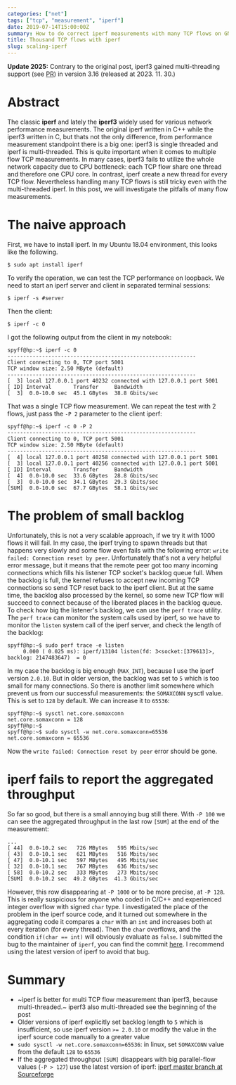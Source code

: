 ```yaml
---
categories: ["net"]
tags: ["tcp", "measurement", "iperf"]
date: 2019-07-14T15:00:00Z
summary: How to do correct iperf measurements with many TCP flows on GNU/Linux test environment
title: Thousand TCP flows with iperf
slug: scaling-iperf
---
```


__Update 2025:__ Contrary to the original post, iperf3 gained multi-threading support (see [PR](https://github.com/esnet/iperf/pull/1591)) in
version 3.16 (released at 2023. 11. 30.)

# Abstract

The classic **iperf** and lately the **iperf3** widely used for various network performance measurements.
The original iperf written in C++ while the iperf3 written in C, but thats not the only difference,
from performance measurement standpoint there is a big one:
iperf3 is single threaded and iperf is multi-threaded.
This is quite important when it comes to multiple flow TCP measurements.
In many cases, iperf3 fails to utilize the whole network capacity due to CPU bottleneck:
each TCP flow share one thread and therefore one CPU core.
In contrast, iperf create a new thread for every TCP flow.
Nevertheless handling many TCP flows is still tricky even with the multi-threaded iperf.
In this post, we will investigate the pitfalls of many flow measurements.


# The naive approach

First, we have to install iperf. In my Ubuntu 18.04 environment, this looks like the following.

```
$ sudo apt install iperf
```

To verify the operation, we can test the TCP performance on loopback.
We need to start an iperf server and client in separated terminal sessions:

```
$ iperf -s #server
```

Then the client:

```
$ iperf -c 0
```

I got the following output from the client in my notebook:

```
spyff@hp:~$ iperf -c 0
------------------------------------------------------------
Client connecting to 0, TCP port 5001
TCP window size: 2.50 MByte (default)
------------------------------------------------------------
[  3] local 127.0.0.1 port 40232 connected with 127.0.0.1 port 5001
[ ID] Interval       Transfer     Bandwidth
[  3]  0.0-10.0 sec  45.1 GBytes  38.8 Gbits/sec
```

That was a single TCP flow measurement.
We can repeat the test with 2 flows, just pass the `-P 2` parameter to the client iperf:

```
spyff@hp:~$ iperf -c 0 -P 2
------------------------------------------------------------
Client connecting to 0, TCP port 5001
TCP window size: 2.50 MByte (default)
------------------------------------------------------------
[  4] local 127.0.0.1 port 40258 connected with 127.0.0.1 port 5001
[  3] local 127.0.0.1 port 40256 connected with 127.0.0.1 port 5001
[ ID] Interval       Transfer     Bandwidth
[  4]  0.0-10.0 sec  33.6 GBytes  28.8 Gbits/sec
[  3]  0.0-10.0 sec  34.1 GBytes  29.3 Gbits/sec
[SUM]  0.0-10.0 sec  67.7 GBytes  58.1 Gbits/sec
```

# The problem of small backlog

Unfortunately, this is not a very scalable approach, if we try it with 1000 flows it will fail.
In my case, the iperf trying to spawn threads but that happens very slowly and some flow even
fails with the following error: `write failed: Connection reset by peer`.
Unfortunately that's not a very helpful error message, but it means that the remote peer got
too many incoming connections which fills his listener TCP socket's backlog queue full.
When the backlog is full, the kernel refuses to accept new incoming TCP connections so send
TCP reset back to the iperf client.
But at the same time, the backlog also processed by the kernel, so some new TCP flow will
succeed to connect because of the liberated places in the backlog queue.
To check how big the listener's backlog, we can use the `perf trace` utility.
The `perf trace` can monitor the system calls used by iperf, so we have to
monitor the `listen` system call of the iperf server, and check the length of the backlog:


```
spyff@hp:~$ sudo perf trace -e listen
     0.000 ( 0.025 ms): iperf/13104 listen(fd: 3<socket:[379613]>, backlog: 2147483647)  = 0
```

In my case the backlog is big enough (`MAX_INT`), because I use the iperf version `2.0.10`.
But in older version, the backlog was set to `5` which is too small for many connections.
So there is another limit somewhere which prevent us from our successful measurements:
the `SOMAXCONN` sysctl value.
This is set to `128` by default. We can increase it to `65536`:

```
spyff@hp:~$ sysctl net.core.somaxconn
net.core.somaxconn = 128
spyff@hp:~$ 
spyff@hp:~$ sudo sysctl -w net.core.somaxconn=65536
net.core.somaxconn = 65536
```

Now the `write failed: Connection reset by peer` error should be gone.

# iperf fails to report the aggregated throughput

So far so good, but there is a small annoying bug still there.
With `-P 100` we can see the aggregated throughput in the last row `[SUM]` at the end of the measurement:

```
...
[ 44]  0.0-10.2 sec   726 MBytes   595 Mbits/sec
[ 43]  0.0-10.1 sec   621 MBytes   516 Mbits/sec
[ 47]  0.0-10.1 sec   597 MBytes   495 Mbits/sec
[ 32]  0.0-10.1 sec   767 MBytes   636 Mbits/sec
[ 58]  0.0-10.2 sec   333 MBytes   273 Mbits/sec
[SUM]  0.0-10.2 sec  49.2 GBytes  41.3 Gbits/sec

```

However, this row disappearing at `-P 1000` or to be more precise, at `-P 128`.
This is really suspicious for anyone who coded in C/C++ and experienced integer overflow with signed `char` type.
I investigated the place of the problem in the iperf source code, and it turned out somewhere
in the aggregating code it compares a `char` with an `int` and increases both at every iteration (for every thread).
Then the `char` overflows, and the condition `if(char == int)` will obviously evaluate as `false`.
I submitted the bug to the maintainer of `iperf`, you can find the commit [here](https://sourceforge.net/p/iperf2/code/ci/be417e3be47fa4929c06cf4080b756fbc270d0f1/).
I recommend using the latest version of iperf to avoid that bug.


# Summary

* ~iperf is better for multi TCP flow measurement than iperf3, because multi-threaded.~ iperf3 also multi-threaded see the beginning of the post
* Older versions of iperf explicitly set backlog length to `5` which is insufficient, so use iperf version `>= 2.0.10` or modify the value in the iperf source code manually to a greater value
* `sudo sysctl -w net.core.somaxconn=65536`: in linux, set `SOMAXCONN` value from the default `128` to `65536`
* If the aggregated throughput `[SUM]` disappears with big parallel-flow values (`-P > 127`) use the latest version of iperf: [iperf master branch at Sourceforge](https://sourceforge.net/p/iperf2/code/ci/master/tree/)
